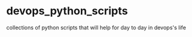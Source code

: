 # devops_python_scripts
collections of python scripts that will help for day to day in devops's life
